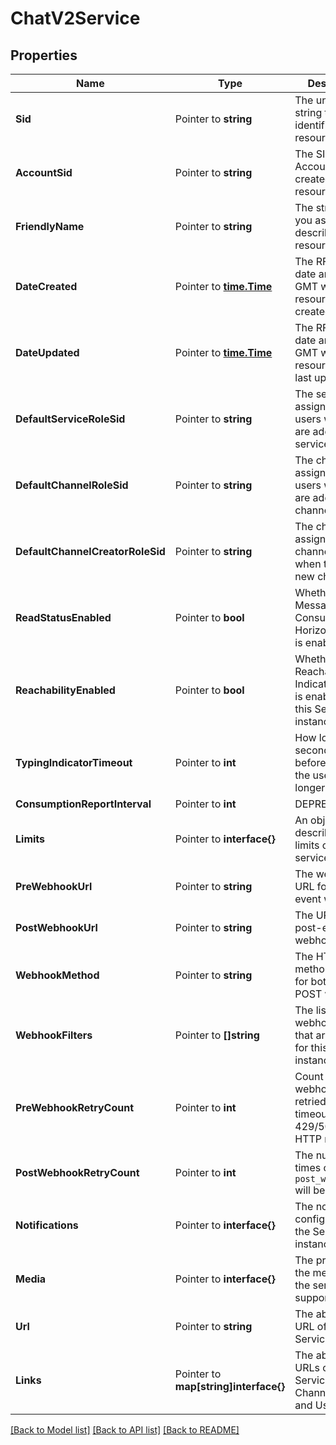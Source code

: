 # ChatV2Service

## Properties

Name | Type | Description | Notes
------------ | ------------- | ------------- | -------------
**Sid** | Pointer to **string** | The unique string that identifies the resource |
**AccountSid** | Pointer to **string** | The SID of the Account that created the resource |
**FriendlyName** | Pointer to **string** | The string that you assigned to describe the resource |
**DateCreated** | Pointer to [**time.Time**](time.Time.md) | The RFC 2822 date and time in GMT when the resource was created |
**DateUpdated** | Pointer to [**time.Time**](time.Time.md) | The RFC 2822 date and time in GMT when the resource was last updated |
**DefaultServiceRoleSid** | Pointer to **string** | The service role assigned to users when they are added to the service |
**DefaultChannelRoleSid** | Pointer to **string** | The channel role assigned to users when they are added to a channel |
**DefaultChannelCreatorRoleSid** | Pointer to **string** | The channel role assigned to a channel creator when they join a new channel |
**ReadStatusEnabled** | Pointer to **bool** | Whether the Message Consumption Horizon feature is enabled |
**ReachabilityEnabled** | Pointer to **bool** | Whether the Reachability Indicator feature is enabled for this Service instance |
**TypingIndicatorTimeout** | Pointer to **int** | How long in seconds to wait before assuming the user is no longer typing |
**ConsumptionReportInterval** | Pointer to **int** | DEPRECATED |
**Limits** | Pointer to **interface{}** | An object that describes the limits of the service instance |
**PreWebhookUrl** | Pointer to **string** | The webhook URL for pre-event webhooks |
**PostWebhookUrl** | Pointer to **string** | The URL for post-event webhooks |
**WebhookMethod** | Pointer to **string** | The HTTP method  to use for both PRE and POST webhooks |
**WebhookFilters** | Pointer to **[]string** | The list of webhook events that are enabled for this Service instance |
**PreWebhookRetryCount** | Pointer to **int** | Count of times webhook will be retried in case of timeout or 429/503/504 HTTP responses |
**PostWebhookRetryCount** | Pointer to **int** | The number of times calls to the `post_webhook_url` will be retried |
**Notifications** | Pointer to **interface{}** | The notification configuration for the Service instance |
**Media** | Pointer to **interface{}** | The properties of the media that the service supports |
**Url** | Pointer to **string** | The absolute URL of the Service resource |
**Links** | Pointer to **map[string]interface{}** | The absolute URLs of the Service's Channels, Roles, and Users |

[[Back to Model list]](../README.md#documentation-for-models) [[Back to API list]](../README.md#documentation-for-api-endpoints) [[Back to README]](../README.md)


